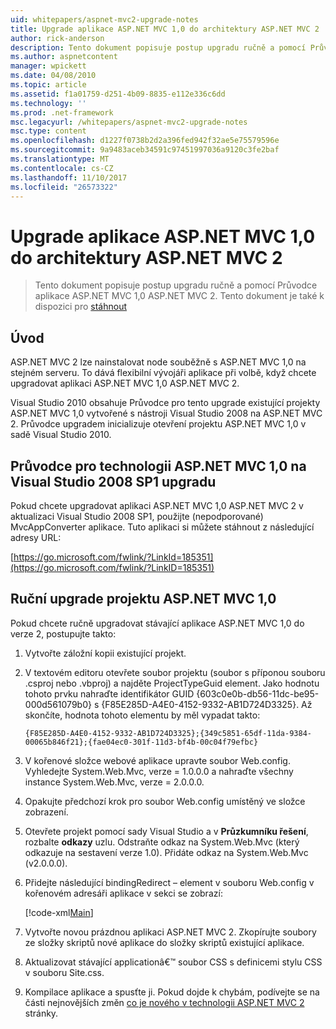 ```yaml
---
uid: whitepapers/aspnet-mvc2-upgrade-notes
title: Upgrade aplikace ASP.NET MVC 1,0 do architektury ASP.NET MVC 2 | Microsoft Docs
author: rick-anderson
description: Tento dokument popisuje postup upgradu ručně a pomocí Průvodce aplikace ASP.NET MVC 1,0 ASP.NET MVC 2. Tento dokument je také k dispozici pro d...
ms.author: aspnetcontent
manager: wpickett
ms.date: 04/08/2010
ms.topic: article
ms.assetid: f1a01759-d251-4b09-8835-e112e336c6dd
ms.technology: ''
ms.prod: .net-framework
msc.legacyurl: /whitepapers/aspnet-mvc2-upgrade-notes
msc.type: content
ms.openlocfilehash: d1227f0738b2d2a396fed942f32ae5e75579596e
ms.sourcegitcommit: 9a9483aceb34591c97451997036a9120c3fe2baf
ms.translationtype: MT
ms.contentlocale: cs-CZ
ms.lasthandoff: 11/10/2017
ms.locfileid: "26573322"
---
```

<a name="upgrading-an-aspnet-mvc-10-application-to-aspnet-mvc-2"></a>Upgrade aplikace ASP.NET MVC 1,0 do architektury ASP.NET MVC 2
====================
> Tento dokument popisuje postup upgradu ručně a pomocí Průvodce aplikace ASP.NET MVC 1,0 ASP.NET MVC 2. Tento dokument je také k dispozici pro [stáhnout](https://download.microsoft.com/download/F/1/6/F16F9AF9-8EF4-4845-BC97-639791D5699C/MVC2-Upgrade-Notes.pdf)


## <a name="introduction"></a>Úvod

ASP.NET MVC 2 lze nainstalovat node souběžně s ASP.NET MVC 1,0 na stejném serveru. To dává flexibilní vývojáři aplikace při volbě, když chcete upgradovat aplikaci ASP.NET MVC 1,0 ASP.NET MVC 2.

Visual Studio 2010 obsahuje Průvodce pro tento upgrade existující projekty ASP.NET MVC 1,0 vytvořené s nástroji Visual Studio 2008 na ASP.NET MVC 2. Průvodce upgradem inicializuje otevření projektu ASP.NET MVC 1,0 v sadě Visual Studio 2010.

## <a name="upgrade-wizard-for-aspnet-mvc-10-on-visual-studio-2008-sp1"></a>Průvodce pro technologii ASP.NET MVC 1,0 na Visual Studio 2008 SP1 upgradu

Pokud chcete upgradovat aplikaci ASP.NET MVC 1,0 ASP.NET MVC 2 v aktualizaci Visual Studio 2008 SP1, použijte (nepodporované) MvcAppConverter aplikace. Tuto aplikaci si můžete stáhnout z následující adresy URL:

[https://go.microsoft.com/fwlink/?LinkId=185351](https://go.microsoft.com/fwlink/?LinkID=185351)

## <a name="manually-upgrading-an-aspnet-mvc-10-project"></a>Ruční upgrade projektu ASP.NET MVC 1,0

Pokud chcete ručně upgradovat stávající aplikace ASP.NET MVC 1,0 do verze 2, postupujte takto:

1. Vytvořte záložní kopii existující projekt.
2. V textovém editoru otevřete soubor projektu (soubor s příponou souboru .csproj nebo .vbproj) a najděte ProjectTypeGuid element. Jako hodnotu tohoto prvku nahraďte identifikátor GUID {603c0e0b-db56-11dc-be95-000d561079b0} s {F85E285D-A4E0-4152-9332-AB1D724D3325}. Až skončíte, hodnota tohoto elementu by měl vypadat takto: 

    `{F85E285D-A4E0-4152-9332-AB1D724D3325};{349c5851-65df-11da-9384-00065b846f21};{fae04ec0-301f-11d3-bf4b-00c04f79efbc}`
3. V kořenové složce webové aplikace upravte soubor Web.config. Vyhledejte System.Web.Mvc, verze = 1.0.0.0 a nahraďte všechny instance System.Web.Mvc, verze = 2.0.0.0.
4. Opakujte předchozí krok pro soubor Web.config umístěný ve složce zobrazení.
5. Otevřete projekt pomocí sady Visual Studio a v **Průzkumníku řešení**, rozbalte **odkazy** uzlu. Odstraňte odkaz na System.Web.Mvc (který odkazuje na sestavení verze 1.0). Přidáte odkaz na System.Web.Mvc (v2.0.0.0).
6. Přidejte následující bindingRedirect – element v souboru Web.config v kořenovém adresáři aplikace v sekci se zobrazí:   

    [!code-xml[Main](aspnet-mvc2-upgrade-notes/samples/sample1.xml)]
7. Vytvořte novou prázdnou aplikaci ASP.NET MVC 2. Zkopírujte soubory ze složky skriptů nové aplikace do složky skriptů existující aplikace.
8. Aktualizovat stávající applicationâ€™ soubor CSS s definicemi stylu CSS v souboru Site.css.
9. Kompilace aplikace a spusťte ji. Pokud dojde k chybám, podívejte se na části nejnovějších změn [co je nového v technologii ASP.NET MVC 2](https://go.microsoft.com/fwlink/?LinkID=185038) stránky.
